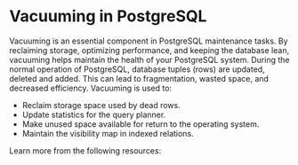 # Vacuuming in PostgreSQL

Vacuuming is an essential component in PostgreSQL maintenance tasks. By reclaiming storage, optimizing performance, and keeping the database lean, vacuuming helps maintain the health of your PostgreSQL system. During the normal operation of PostgreSQL, database tuples (rows) are updated, deleted and added. This can lead to fragmentation, wasted space, and decreased efficiency. Vacuuming is used to:

- Reclaim storage space used by dead rows.
- Update statistics for the query planner.
- Make unused space available for return to the operating system.
- Maintain the visibility map in indexed relations.

Learn more from the following resources:

